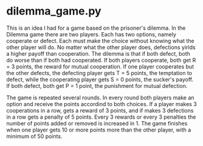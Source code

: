 # dilemma_game.py
This is an idea I had for a game based on the prisoner's dilemma. In the Dilemma game there are two players. Each has two options, namely cooperate or defect. Each must make the choice without knowing what the other player will do. No matter what the other player does, defections yirlds a higher payoff than cooperation. The dilemma is that if both defect, both do worse than if both had cooperated. If both players cooperate, both get R = 3 points, the reward for mutual cooperation. If one player cooperates but the other defects, the defecting player gets T = 5 points, the temptation to defect, while the cooperating player gets S = 0 points, the sucker's payoff. If both defect, both get P = 1 point, the punishment for mutual defection.

The game is repeated several rounds. In every round both players make an option and receive the points accordind to both choices. If a player makes 3 cooperations in a row, gets a reward of 3 points, and if makes 3 defections in a row gets a penalty of 5 points. Every 3 rewards or every 3 penalties the number of points added or removed is increased in 1. The game finishes when one player gets 10 or more points more than the other player, with a minimum of 50 points.

